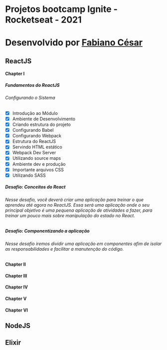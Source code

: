 # Projetos bootcamp Ignite - Rocketseat - 2021
# Desenvolvido por [Fabiano César](https://www.linkedin.com/in/fabianocesar/)

## ReactJS
#### Chapter I
##### Fundamentos do ReactJS
###### Configurando o Sistema
* [x] Introdução ao Módulo
* [x] Ambiente de Desenvolvimento
* [x] Criando estrutura do projeto
* [x] Configurando Babel
* [x] Configurando Webpack
* [x] Estrutura do ReactJS
* [x] Servindo HTML estático
* [x] Webpack Dev Server
* [x] Utilizando source maps
* [x] Ambiente dev e produção
* [x] Importante arquivos CSS
* [x] Utilizando SASS

##### Desafio: Conceitos do React
###### Nesse desafio, você deverá criar uma aplicação para treinar o que aprendeu até agora no ReactJS. Essa será uma aplicação onde o seu principal objetivo é uma pequena aplicação de atividades a fazer, para treinar um pouco mais sobre manipulação do estado no React.

##### Desafio: Componentizando a aplicação
###### Nesse desafio iremos dividir uma aplicação em componentes afim de isolar as responsabilidades e facilitar a manutenção do código.

#### Chapter II
#### Chapter III
#### Chapter IV
#### Chapter V
#### Chapter VI

## NodeJS
####

## Elixir
####
